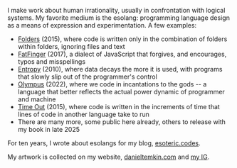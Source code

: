 I make work about human irrationality, usually in confrontation with logical systems. My favorite medium is the esolang: programming language design as a means of expression and experimentation. A few examples:

* <a href="https://github.com/rottytooth/Folders">Folders</a> (2015), where code is written only in the combination of folders within folders, ignoring files and text
* <a href="https://github.com/rottytooth/FatFingerJS">FatFinger</a> (2017), a dialect of JavaScript that forgives, and encourages, typos and misspellings
* <a href="https://github.com/rottytooth/Entropy">Entropy</a> (2010), where data decays the more it is used, with programs that slowly slip out of the programmer's control
* <a href="https://github.com/rottytooth/Olympus">Olympus</a> (2022), where we code in incantations to the gods -- a language that better reflects the actual power dynamic of programmer and machine
* <a href="https://github.com/rottytooth/Time-Out">Time Out</a> (2015), where code is written in the increments of time that lines of code in another language take to run
* There are many more, some public here already, others to release with my book in late 2025

For ten years, I wrote about esolangs for my blog, <a href="https://esoteric.codes">esoteric.codes</a>.

My artwork is collected on my website, <a href="https://danieltemkin.com">danieltemkin.com</a> and <a href="https://www.instagram.com/danieltemkin_/">my IG</a>.
